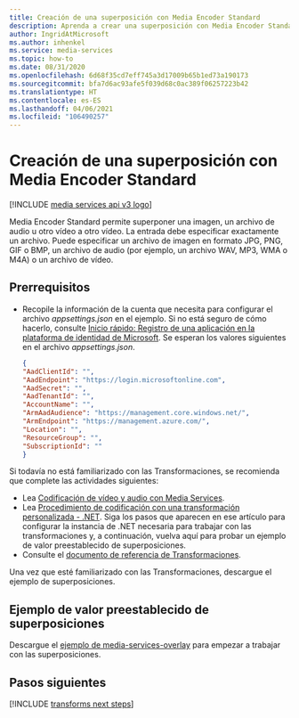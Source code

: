 ```yaml
---
title: Creación de una superposición con Media Encoder Standard
description: Aprenda a crear una superposición con Media Encoder Standard.
author: IngridAtMicrosoft
ms.author: inhenkel
ms.service: media-services
ms.topic: how-to
ms.date: 08/31/2020
ms.openlocfilehash: 6d68f35cd7eff745a3d17009b65b1ed73a190173
ms.sourcegitcommit: bfa7d6ac93afe5f039d68c0ac389f06257223b42
ms.translationtype: HT
ms.contentlocale: es-ES
ms.lasthandoff: 04/06/2021
ms.locfileid: "106490257"
---
```

# <a name="how-to-create-an-overlay-with-media-encoder-standard"></a>Creación de una superposición con Media Encoder Standard

[!INCLUDE [media services api v3 logo](./includes/v3-hr.md)]

Media Encoder Standard permite superponer una imagen, un archivo de audio u otro vídeo a otro vídeo. La entrada debe especificar exactamente un archivo. Puede especificar un archivo de imagen en formato JPG, PNG, GIF o BMP, un archivo de audio (por ejemplo, un archivo WAV, MP3, WMA o M4A) o un archivo de vídeo.


## <a name="prerequisites"></a>Prerrequisitos

* Recopile la información de la cuenta que necesita para configurar el archivo *appsettings.json* en el ejemplo. Si no está seguro de cómo hacerlo, consulte [Inicio rápido: Registro de una aplicación en la plataforma de identidad de Microsoft](../../active-directory/develop/quickstart-register-app.md). Se esperan los valores siguientes en el archivo *appsettings.json*.

    ```json
    {
    "AadClientId": "",
    "AadEndpoint": "https://login.microsoftonline.com",
    "AadSecret": "",
    "AadTenantId": "",
    "AccountName": "",
    "ArmAadAudience": "https://management.core.windows.net/",
    "ArmEndpoint": "https://management.azure.com/",
    "Location": "",
    "ResourceGroup": "",
    "SubscriptionId": ""
    }
    ```

Si todavía no está familiarizado con las Transformaciones, se recomienda que complete las actividades siguientes:

* Lea [Codificación de vídeo y audio con Media Services](encode-concept.md).
* Lea [Procedimiento de codificación con una transformación personalizada - .NET](transform-custom-presets-how-to.md). Siga los pasos que aparecen en ese artículo para configurar la instancia de .NET necesaria para trabajar con las transformaciones y, a continuación, vuelva aquí para probar un ejemplo de valor preestablecido de superposiciones.
* Consulte el [documento de referencia de Transformaciones](/rest/api/media/transforms).

Una vez que esté familiarizado con las Transformaciones, descargue el ejemplo de superposiciones.

## <a name="overlays-preset-sample"></a>Ejemplo de valor preestablecido de superposiciones

Descargue el [ejemplo de media-services-overlay](https://github.com/Azure-Samples/media-services-overlays) para empezar a trabajar con las superposiciones.

## <a name="next-steps"></a>Pasos siguientes

[!INCLUDE [transforms next steps](./includes/transforms-next-steps.md)]
